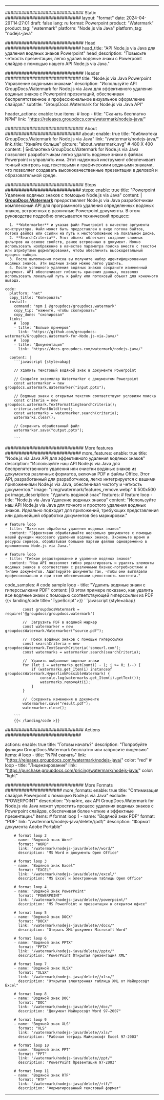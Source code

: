 
---
############################# Static ############################
layout: "format"
date:  2024-04-29T14:27:01
draft: false
lang: ru
format: Powerpoint
product: "Watermark"
product_tag: "watermark"
platform: "Node.js via Java"
platform_tag: "nodejs-java"

############################# Head ############################
head_title: "API Node.js via Java для удаления водяных знаков Powerpoint"
head_description: "Повысьте четкость презентации, легко удалив водяные знаки с Powerpoint слайдов с помощью нашего API Node.js via Java."

############################# Header ############################
title: "Node.js via Java Powerpoint Управление водяными знаками" 
description: "Используйте API GroupDocs.Watermark for Node.js via Java для эффективного удаления водяных знаков с Powerpoint презентаций, обеспечивая беспрепятственное и профессиональное визуальное оформление слайдов."
subtitle: "GroupDocs.Watermark for Node.js via Java API" 

header_actions:
  enable: true
  items:
    #  loop
    - title: "Скачать бесплатно NPM"
      link: "https://releases.groupdocs.com/watermark/nodejs-java/"
      
############################# About ############################
about:
    enable: true
    title: "библиотека GroupDocs.Watermark for Node.js via Java"
    link: "/watermark/nodejs-java/"
    link_title: "Узнайте больше"
    picture: "about_watermark.svg" # 480 X 400
    content: |
       Библиотека GroupDocs.Watermark for Node.js via Java позволяет разработчикам легко удалять водяные знаки в файлах Powerpoint и управлять ими. Этот надежный инструмент обеспечивает точный контроль над текстовыми и графическими водяными знаками, что позволяет создавать высококачественные презентации в деловой и образовательной среде.

############################# Steps ############################
steps:
    enable: true
    title: "Powerpoint Удаление водяных знаков с помощью Node.js via Java"
    content: |
      **[GroupDocs.Watermark](https://products.groupdocs.com/watermark/nodejs-java/)** предоставляет Node.js via Java разработчикам комплексный API для программного удаления определенных водяных знаков, встроенных в различные Powerpoint документы. В этом руководстве подробно описывается технический процесс:
      
      1. **Watermarker** и указав файл Powerpoint в качестве аргумента конструктора. Файл может быть предоставлен в виде потока байтов, потока файлов или ссылки на путь к местоположению на локальном диске.
      2. **SearchCriteria**. Этот объект облегчает создание сложных фильтров на основе свойств, ранее встроенных в документ. Можно использовать изображение в качестве параметра поиска вместе с текстом или атрибутами форматирования, чтобы обеспечить высокодетальный процесс выбора.
      3. После выполнения поиска вы получите набор идентифицированных водяных знаков. Эти водяные знаки можно легко удалить.
      4. После успешного удаления водяных знаков сохраните измененный документ. API обеспечивает гибкость хранения данных, позволяя использовать локальный путь к файлу или потоковый объект для конечного вывода.
   
    code:
      platform: "net"
      copy_title: "Копировать"
      install:
        command: "npm i @groupdocs/groupdocs.watermark"
        copy_tip: "нажмите, чтобы скопировать"
        copy_done: "скопировал"
      links:
        #  loop
        - title: "Больше примеров"
          link: "https://github.com/groupdocs-watermark/GroupDocs.Watermark-for-Node.js-via-Java/"
        #  loop
        - title: "Документация"
          link: "https://docs.groupdocs.com/watermark/nodejs-java/"
          
      content: |
        ```javascript {style=abap}

        // Удалить текстовый водяной знак в документе Powerpoint

        // Создайте экземпляр Watermarker с документом Powerpoint
        const watermarker = new groupdocs.watermark.Watermarker("input.pptx");
        
        // Водяные знаки с открытым текстом соответствуют условиям поиска
        const criteria = new groupdocs.watermark.TextFormattingSearchCriteria();
        criteria.setFontBold(true);
        const watermarks = watermarker.search(criteria);
        watermarks.clear();

        // Сохранить обработанный файл
        watermarker.save("output.pptx");
        
        ```            

############################# More features ############################
more_features:
  enable: true
  title: "Node.js via Java API для эффективного удаления водяных знаков"
  description: "Используйте наш API Node.js via Java для беспрепятственного удаления или очистки водяных знаков из документов различных форматов, включая PDF и файлы Office. Этот API, разработанный для разработчиков, легко интегрируется с вашими приложениями Node.js via Java, обеспечивая чистоту и четкость документов."
  image: "/img/watermark/features_remove.webp" # 500x500 px
  image_description: "Удалить водяной знак"
  features:
    # feature loop
    - title: "Node.js via Java Удаление водяных знаков"
      content: "Используйте наш API Node.js via Java для точного и простого удаления водяных знаков. Идеально подходит для приложений, требующих представления или дальнейшей обработки документов без маркировки."

    # feature loop
    - title: "Пакетная обработка удаления водяных знаков"
      content: "Эффективно обрабатывайте несколько документов с помощью нашей функции массового удаления водяных знаков. Экономьте время и ресурсы сервера, обрабатывая большие партии файлов одновременно в приложениях Node.js via Java."

    # feature loop
    - title: "Гибкое редактирование и удаление водяных знаков"
      content: "Наш API позволяет гибко редактировать и удалять элементы водяных знаков в соответствии с различными бизнес-потребностями и типами документов. Адаптируйте документы так, чтобы они выглядели профессионально и при этом обеспечивали целостность контента."
      
  code_samples:
    # code sample loop
    - title: "Удалить водяные знаки с гиперссылками PDF"
      content: |
        В этом примере показано, как удалить все водяные знаки с помощью соответствующей гиперссылки из PDF
        {{< landing/code title="TypeScript">}}
        ```javascript {style=abap}
        
            const groupdocsWatermark = require('@groupdocs/groupdocs.watermark')

            //  Загрузить PDF в водяной маркер
            const watermarker = new groupdocsWatermark.Watermarker("source.pdf");

            //  Поиск водяных знаков с помощью гиперссылки
            const searchCriteria = new groupdocsWatermark.TextSearchCriteria('someurl.com');
            const watermarks = watermarker.search(searchCriteria);
  
            //  Удалить выбранные водяные знаки
            for (let i = watermarks.getCount() - 1; i >= 0; i--) {
                if (watermarks.get_Item(i) instanceof groupdocsWatermark.HyperlinkPossibleWatermark) {
                    console.log(watermarks.get_Item(i).getText());
                    watermarks.removeAt(i);
                }
            }

            //  Сохранить изменения в документе
            watermarker.save("result.pdf");
            watermarker.close();

        ```
        {{< /landing/code >}}


############################# Actions ############################

actions:
  enable: true
  title: "Готовы начать?"
  description: "Попробуйте функции GroupDocs.Watermark бесплатно или запросите лицензию"
  items:
    #  loop
    - title: "NPM скачать"
      link: "https://releases.groupdocs.com/watermark/nodejs-java/"
      color: "red"
        #  loop
    - title: "Лицензирование"
      link: "https://purchase.groupdocs.com/pricing/watermark/nodejs-java/"
      color: "light"


############################# More Formats #####################
more_formats:
    enable: true
    title: "Оптимизация слайдов Powerpoint с помощью Node.js via Java"
    exclude: "POWERPOINT"
    description: "Узнайте, как API GroupDocs.Watermark for Node.js via Java может упростить процесс удаления водяных знаков с Powerpoint слайдов, обеспечивая более четкие и эффектные презентации."
    items: 
        # format loop 1
        - name: "Водяной знак PDF"
          format: "PDF"
          link: "/watermark/nodejs-java/delete//pdf/"
          description: "Формат документа Adobe Portable"

        # format loop 2
        - name: "Водяной знак Word"
          format: "WORD"
          link: "/watermark/nodejs-java/delete//word/"
          description: "MS Word и документы Open Office"
          
        # format loop 3
        - name: "Водяной знак Excel"
          format: "EXCEL"
          link: "/watermark/nodejs-java/delete//excel/"
          description: "MS Excel и электронные таблицы Open Office"

        # format loop 4
        - name: "Водяной знак PowerPoint"
          format: "POWERPOINT"
          link: "/watermark/nodejs-java/delete//powerpoint/"
          description: "MS PowerPoint и презентации в открытом офисе"

        # format loop 5
        - name: "Водяной знак DOCX"
          format: "DOCX"
          link: "/watermark/nodejs-java/delete//docx/"
          description: "Открыть XML-документ Microsoft Word"
          
        # format loop 6
        - name: "Водяной знак PPTX"
          format: "PPTX"
          link: "/watermark/nodejs-java/delete//pptx/"
          description: "PowerPoint Открытая презентация XML"
          
        # format loop 7
        - name: "Водяной знак XLSX"
          format: "XLSX"
          link: "/watermark/nodejs-java/delete//xlsx/"
          description: "Открытая электронная таблица XML от Майкрософт Excel"

        # format loop 8
        - name: "Водяной знак DOC"
          format: "DOC"
          link: "/watermark/nodejs-java/delete//doc/"
          description: "Документ Майкрософт Word 97—2007"

        # format loop 9
        - name: "Водяной знак XLS"
          format: "XLS"
          link: "/watermark/nodejs-java/delete//xls/"
          description: "Рабочая тетрадь Майкрософт Excel 97-2003"

        # format loop 10
        - name: "Водяной знак PPT"
          format: "PPT"
          link: "/watermark/nodejs-java/delete//ppt/"
          description: "PowerPoint Презентация 97-2003"

        # format loop 11
        - name: "Водяной знак RTF"
          format: "RTF"
          link: "/watermark/nodejs-java/delete//rtf/"
          description: "Форматированный текстовый формат"

---